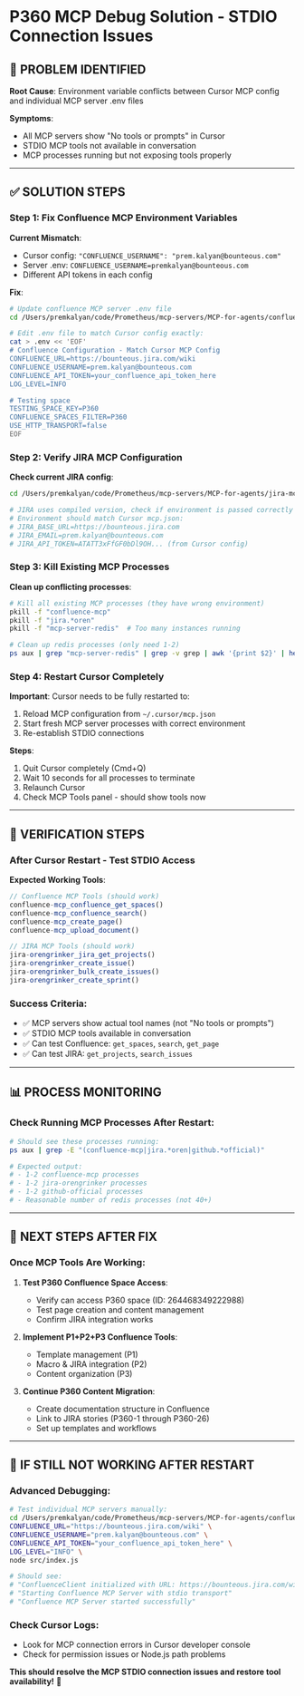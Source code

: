 # P360 MCP Debug Solution - STDIO Connection Issues

## 🚨 **PROBLEM IDENTIFIED**

**Root Cause**: Environment variable conflicts between Cursor MCP config and individual MCP server .env files

**Symptoms**:
- All MCP servers show "No tools or prompts" in Cursor
- STDIO MCP tools not available in conversation
- MCP processes running but not exposing tools properly

---

## ✅ **SOLUTION STEPS**

### **Step 1: Fix Confluence MCP Environment Variables**

**Current Mismatch**:
- Cursor config: `"CONFLUENCE_USERNAME": "prem.kalyan@bounteous.com"`  
- Server .env: `CONFLUENCE_USERNAME=premkalyan@bounteous.com`
- Different API tokens in each config

**Fix**:
```bash
# Update confluence MCP server .env file
cd /Users/premkalyan/code/Prometheus/mcp-servers/MCP-for-agents/confluence-mcp

# Edit .env file to match Cursor config exactly:
cat > .env << 'EOF'
# Confluence Configuration - Match Cursor MCP Config
CONFLUENCE_URL=https://bounteous.jira.com/wiki
CONFLUENCE_USERNAME=prem.kalyan@bounteous.com
CONFLUENCE_API_TOKEN=your_confluence_api_token_here
LOG_LEVEL=INFO

# Testing space
TESTING_SPACE_KEY=P360
CONFLUENCE_SPACES_FILTER=P360
USE_HTTP_TRANSPORT=false
EOF
```

### **Step 2: Verify JIRA MCP Configuration**

**Check current JIRA config**:
```bash
cd /Users/premkalyan/code/Prometheus/mcp-servers/MCP-for-agents/jira-mcp-oren

# JIRA uses compiled version, check if environment is passed correctly
# Environment should match Cursor mcp.json:
# JIRA_BASE_URL=https://bounteous.jira.com
# JIRA_EMAIL=prem.kalyan@bounteous.com  
# JIRA_API_TOKEN=ATATT3xFfGF0bDl9OH... (from Cursor config)
```

### **Step 3: Kill Existing MCP Processes**

**Clean up conflicting processes**:
```bash
# Kill all existing MCP processes (they have wrong environment)
pkill -f "confluence-mcp"
pkill -f "jira.*oren"
pkill -f "mcp-server-redis"  # Too many instances running

# Clean up redis processes (only need 1-2)
ps aux | grep "mcp-server-redis" | grep -v grep | awk '{print $2}' | head -20 | xargs kill
```

### **Step 4: Restart Cursor Completely**

**Important**: Cursor needs to be fully restarted to:
1. Reload MCP configuration from `~/.cursor/mcp.json`
2. Start fresh MCP server processes with correct environment
3. Re-establish STDIO connections

**Steps**:
1. Quit Cursor completely (Cmd+Q)
2. Wait 10 seconds for all processes to terminate
3. Relaunch Cursor
4. Check MCP Tools panel - should show tools now

---

## 🧪 **VERIFICATION STEPS**

### **After Cursor Restart - Test STDIO Access**

**Expected Working Tools**:
```javascript
// Confluence MCP Tools (should work)
confluence-mcp_confluence_get_spaces()
confluence-mcp_confluence_search()
confluence-mcp_create_page()
confluence-mcp_upload_document()

// JIRA MCP Tools (should work)  
jira-orengrinker_jira_get_projects()
jira-orengrinker_create_issue()
jira-orengrinker_bulk_create_issues()
jira-orengrinker_create_sprint()
```

### **Success Criteria**:
- ✅ MCP servers show actual tool names (not "No tools or prompts")
- ✅ STDIO MCP tools available in conversation
- ✅ Can test Confluence: `get_spaces`, `search`, `get_page`
- ✅ Can test JIRA: `get_projects`, `search_issues`

---

## 📊 **PROCESS MONITORING**

### **Check Running MCP Processes After Restart**:
```bash
# Should see these processes running:
ps aux | grep -E "(confluence-mcp|jira.*oren|github.*official)"

# Expected output:
# - 1-2 confluence-mcp processes 
# - 1-2 jira-orengrinker processes
# - 1-2 github-official processes
# - Reasonable number of redis processes (not 40+)
```

---

## 🎯 **NEXT STEPS AFTER FIX**

### **Once MCP Tools Are Working**:

1. **Test P360 Confluence Space Access**:
   - Verify can access P360 space (ID: 264468349222988)
   - Test page creation and content management
   - Confirm JIRA integration works

2. **Implement P1+P2+P3 Confluence Tools**:
   - Template management (P1)
   - Macro & JIRA integration (P2)  
   - Content organization (P3)

3. **Continue P360 Content Migration**:
   - Create documentation structure in Confluence
   - Link to JIRA stories (P360-1 through P360-26)
   - Set up templates and workflows

---

## 🚨 **IF STILL NOT WORKING AFTER RESTART**

### **Advanced Debugging**:

```bash
# Test individual MCP servers manually:
cd /Users/premkalyan/code/Prometheus/mcp-servers/MCP-for-agents/confluence-mcp
CONFLUENCE_URL="https://bounteous.jira.com/wiki" \
CONFLUENCE_USERNAME="prem.kalyan@bounteous.com" \
CONFLUENCE_API_TOKEN="your_confluence_api_token_here" \
LOG_LEVEL="INFO" \
node src/index.js

# Should see:
# "ConfluenceClient initialized with URL: https://bounteous.jira.com/wiki" (not undefined)
# "Starting Confluence MCP Server with stdio transport"
# "Confluence MCP Server started successfully"
```

### **Check Cursor Logs**:
- Look for MCP connection errors in Cursor developer console
- Check for permission issues or Node.js path problems

**This should resolve the MCP STDIO connection issues and restore tool availability!** 🚀


